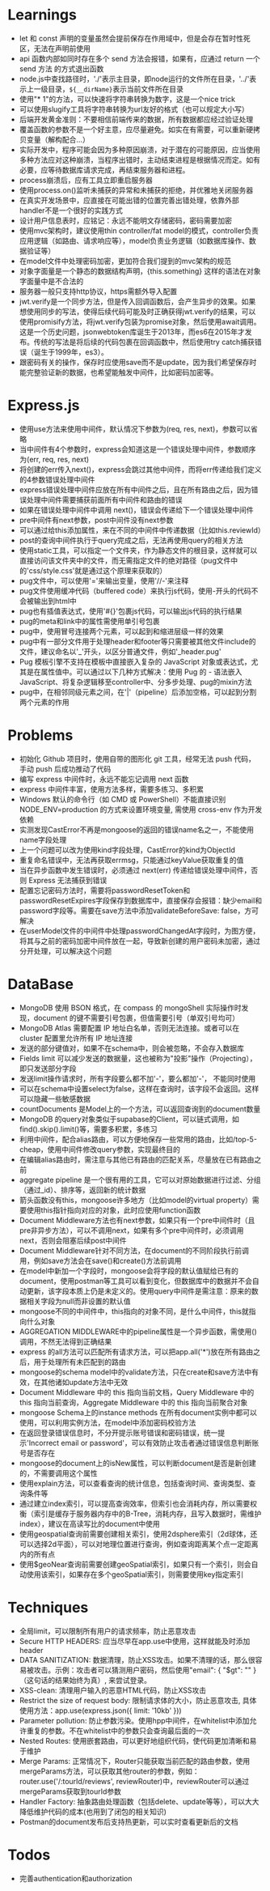 # Learnings

- let 和 const 声明的变量虽然会提前保存在作用域中，但是会存在暂时性死区，无法在声明前使用
- api 函数内部如同时存在多个 send 方法会报错，如果有，应通过 return 一个 send 方法 的方式退出函数
- node.js中查找路径时，'./'表示主目录，即node运行的文件所在目录，'../'表示上一级目录，`${__dirName}`表示当前文件所在目录
- 使用"\* 1"的方法，可以快速将字符串转换为数字，这是一个nice trick
- 可以使用slugify工具将字符串转换为url友好的格式（也可以规定大小写）
- 后端开发黄金准则：不要相信前端传来的数据，所有数据都应经过验证处理
- 覆盖函数的参数不是一个好主意，应尽量避免。如实在有需要，可以重新硬拷贝变量（解构配合...）
- 实际开发中，程序可能会因为多种原因崩溃，对于潜在的可能原因，应当使用多种方法应对这种崩溃，当程序出错时，主动结束进程是根据情况而定。如有必要，应等待数据库请求完成，再结束服务器和进程。
- process崩溃后，应有工具立即重启服务器
- 使用process.on()监听未捕获的异常和未捕获的拒绝，并优雅地关闭服务器
- 在真实开发场景中，应直接在可能出错的位置完善出错处理，依靠外部handler不是一个很好的实践方式
- 设计用户信息表时，应铭记：永远不能明文存储密码，密码需要加密
- 使用mvc架构时，建议使用thin controller/fat model的模式，controller负责应用逻辑（如路由、请求响应等），model负责业务逻辑（如数据库操作、数据验证等）
- 在model文件中处理密码加密，更加符合我们提到的mvc架构的规范
- 对象字面量是一个静态的数据结构声明，{this.something} 这样的语法在对象字面量中是不合法的
- 服务器一般只支持http协议，https需额外导入配置
- jwt.verify是一个同步方法，但是传入回调函数后，会产生异步的效果。如果想使用同步的写法，使得后续代码可能及时正确获得jwt.verify的结果，可以使用promisify方法，将jwt.verify包装为promise对象，然后使用await调用。这是一个历史问题，jsonwebtoken库诞生于2013年，而es6在2015年才发布。传统的写法是将后续的代码包裹在回调函数中，然后使用try catch捕获错误（诞生于1999年，es3）。
- 跟密码有关的操作，保存时应使用save而不是update，因为我们希望保存时能完整验证新的数据，也希望能触发中间件，比如密码加密等。

# Express.js

- 使用use方法来使用中间件，默认情况下参数为(req, res, next)，参数可以省略
- 当中间件有4个参数时，express会知道这是一个错误处理中间件，参数顺序为(err, req, res, next)
- 将创建的err传入next()，express会跳过其他中间件，而将err传递给我们定义的4参数错误处理中间件
- express错误处理中间件应放在所有中间件之后，且在所有路由之后，因为错误处理中间件需要捕获前面所有中间件和路由的错误
- 如果在错误处理中间件中调用 next()，错误会传递给下一个错误处理中间件
- pre中间件有next参数，post中间件没有next参数
- 可以通过给this添加属性，来在不同的中间件中传递数据（比如this.reviewId）
- post的查询中间件执行于query完成之后，无法再使用query的相关方法
- 使用static工具，可以指定一个文件夹，作为静态文件的根目录，这样就可以直接访问该文件夹中的文件，而无需指定文件的绝对路径（pug文件中的'css/style.css'就是通过这个原理来获取的）
- pug文件中，可以使用'='来输出变量，使用'//-'来注释
- pug文件使用缓冲代码（buffered code）来执行js代码，使用-开头的代码不会被输出到html中
- pug也有插值表达式，使用'#{}'包裹js代码，可以输出js代码的执行结果
- pug的meta和link中的属性需使用单引号包裹
- pug中，使用冒号连接两个元素，可以起到和缩进层级一样的效果
- pug中有一部分文件用于处理header和footer等只需要被其他文件include的文件，建议命名以'\_'开头，以区分普通文件，例如'\_header.pug'
- Pug 模板引擎不支持在模板中直接嵌入复杂的 JavaScript 对象或表达式，尤其是在属性值中。可以通过以下几种方式解决：使用 Pug 的 - 语法嵌入 JavaScript、将复杂逻辑移至controller中、分多步处理、pug的mixin方法
- pug中，在相邻同级元素之间，在'|'（pipeline）后添加空格，可以起到分割两个元素的作用

# Problems

- 初始化 Github 项目时，使用自带的图形化 git 工具，经常无法 push 代码，手动 push 后成功推动了代码
- 编写 express 中间件时，永远不能忘记调用 next 函数
- express 中间件丰富，使用方法多样，需要多练习、多积累
- Windows 默认的命令行（如 CMD 或 PowerShell）不能直接识别 NODE_ENV=production 的方式来设置环境变量, 需使用 cross-env 作为开发依赖
- 实测发现CastError不再是mongoose的返回的错误name名之一，不能使用name字段处理
- 上一个问题可以改为使用kind字段处理，CastError的kind为ObjectId
- 重复命名错误中，无法再获取errmsg，只能通过keyValue获取重复的值
- 当在异步函数中发生错误时，必须通过 next(err) 传递给错误处理中间件，否则 Express 无法捕获到错误
- 配置忘记密码方法时，需要将passwordResetToken和passwordResetExpires字段保存到数据库中，直接保存会报错：缺少email和password字段等。需要在save方法中添加validateBeforeSave: false，方可解决
- 在userModel文件的中间件中处理passwordChangedAt字段时，为图方便，将其与之前的密码加密中间件放在一起，导致新创建的用户密码未加密，通过分开处理，可以解决这个问题

# DataBase

- MongoDB 使用 BSON 格式，在 compass 的 mongoShell 实际操作时发现，document 的键不需要引号包裹，但值需要引号（单双引号均可）
- MongoDB Atlas 需要配置 IP 地址白名单，否则无法连接。或者可以在 cluster 配置里允许所有 IP 地址连接
- 发送的部分键值对，如果不在schema中，则会被忽略，不会存入数据库
- Fields limit 可以减少发送的数据量，这也被称为"投影"操作（Projecting），即只发送部分字段
- 发送limit操作请求时，所有字段要么都不加'-'，要么都加'-'， 不能同时使用
- 可以在schema中设置select为false，这样在查询时，该字段不会返回。这样可以隐藏一些敏感数据
- countDocuments 是Model上的一个方法，可以返回查询到的document数量
- MongoDB 的query对象类似于supabase的Client，可以链式调用，如find().skip().limit()等，需要多积累，多练习
- 利用中间件，配合alias路由，可以方便地保存一些常用的路由，比如/top-5-cheap，使用中间件修改query参数，实现最终目的
- 在编辑alias路由时，需注意与其他已有路由的匹配关系，尽量放在已有路由之前
- aggregate pipeline 是一个很有用的工具，它可以对原始数据进行过滤、分组（通过\_id）、排序等，返回新的统计数据
- 箭头函数没有this，mongoose许多地方（比如model的virtual property）需要使用this指针指向对应的对象，此时应使用function函数
- Document Middleware方法也有next参数，如果只有一个pre中间件时（且pre非异步方法），可以不调用next，如果有多个pre中间件时，必须调用next，否则会阻塞后续post中间件
- Document Middleware针对不同方法，在document的不同阶段执行前调用，例如save方法会在save()和create()方法前调用
- 在model中新加一个字段时，mongoose会将字段的默认值赋给已有的document，使用postman等工具可以看到变化，但数据库中的数据并不会自动更新，该字段本质上仍是未定义的。使用query中间件是需注意：原来的数据相关字段为null而非设置的默认值
- mongoose不同的中间件中，this指向的对象不同，是什么中间件，this就指向什么对象
- AGGREGATION MIDDLEWARE中的pipeline属性是一个异步函数，需使用()调用，不然无法得到正确结果
- express 的all方法可以匹配所有请求方法，可以把app.all('\*')放在所有路由之后，用于处理所有未匹配到的路由
- mongoose的schema model中的validate方法，只在create和save方法中有效，在其他诸如update方法中无效
- Document Middleware 中的 this 指向当前文档，Query Middleware 中的 this 指向当前查询，Aggregate Middleware 中的 this 指向当前聚合对象
- mongoose Schema上的instance methods 在所有document实例中都可以使用，可以利用实例方法，在model中添加密码校验方法
- 在返回登录错误信息时，不分开提示账号错误和密码错误，统一提示'Incorrect email or password'，可以有效防止攻击者通过错误信息判断账号是否存在
- mongoose的document上的isNew属性，可以判断document是否是新创建的，不需要调用这个属性
- 使用explain方法，可以查看查询的统计信息，包括查询时间、查询类型、查询条件等
- 通过建立index索引，可以提高查询效率，但索引也会消耗内存，所以需要权衡（索引是缓存于服务器内存中的B-Tree，消耗内存，且写入数据时，需维护index），建议在高读写比的document中使用
- 使用geospatial查询前需要创建相关索引，使用2dsphere索引（2d球体，还可以选择2d平面），可以对地理位置进行查询，例如查询距离某个点一定距离内的所有点
- 使用$geoNear查询前需要创建geoSpatial索引，如果只有一个索引，则会自动使用该索引，如果存在多个geoSpatial索引，则需要使用key指定索引

# Techniques

- 全局limit，可以限制所有用户的请求频率，防止恶意攻击
- Secure HTTP HEADERS: 应当尽早在app.use中使用，这样就能及时添加header
- DATA SANITIZATION: 数据清理，防止XSS攻击。如果不清理的话，那么很容易被攻击。示例：攻击者可以猜测用户密码，然后使用"email": { "$gt": "" }（这句话的结果始终为真）, 来尝试登录。
- XSS-clean: 清理用户输入的恶意HTML代码，防止XSS攻击
- Restrict the size of request body: 限制请求体的大小，防止恶意攻击, 具体使用方法：app.use(express.json({ limit: '10kb' }))
- Parameter pollution: 防止参数污染。使用hpp中间件，在whitelist中添加允许重复的参数。不在whitelist中的参数只会查询最后面的一次
- Nested Routes: 使用嵌套路由，可以更好地组织代码，使代码更加清晰和易于维护
- Merge Params: 正常情况下，Router只能获取当前匹配的路由参数，使用mergeParams方法，可以获取其他router的参数，例如：router.use('/:tourId/reviews', reviewRouter)中，reviewRouter可以通过mergeParams获取到tourId参数
- Handler Factory: 抽象路由处理函数（包括delete、update等等），可以大大降低维护代码的成本(也用到了闭包的相关知识)
- Postman的document发布后支持热更新，可以实时查看更新后的文档

# Todos

- 完善authentication和authorization
